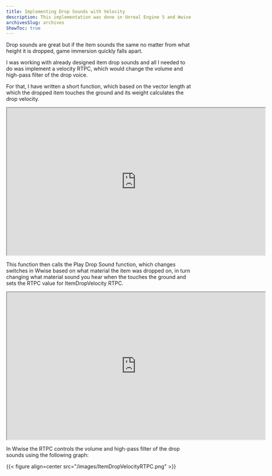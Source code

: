 ```yaml
---
title: Implementing Drop Sounds with Velocity
description: This implementation was done in Unreal Engine 5 and Wwise.
archivesSlug: archives
ShowToc: true
---
```


Drop sounds are great but if the item sounds the same no matter from what height it is dropped, game immersion quickly falls apart.

I was working with already designed item drop sounds and all I needed to do was implement a velocity RTPC, which would change the volume and high-pass filter of the drop voice.

For that, I have written a short function, which based on the vector length at which the dropped item touches the ground and its weight calculates the drop velocity.

<iframe src="https://blueprintue.com/render/t4toim_x/" scrolling="no" allowfullscreen width="700" height="400"></iframe>

This function then calls the Play Drop Sound function, which changes switches in Wwise based on what material the item was dropped on, in turn changing what material sound you hear when the touches the ground and sets the RTPC value for ItemDropVelocity RTPC.

<iframe src="https://blueprintue.com/render/upf05-_r/" scrolling="no" allowfullscreen width="700" height="400"></iframe>

In Wwise the RTPC controls the volume and high-pass filter of the drop sounds using the following graph:

{{< figure align=center src="/images/ItemDropVelocityRTPC.png" >}}